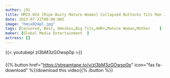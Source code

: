 ```yaml
---
author: j91
title: HMIX-024 [Ripe Busty Mature Woman] Collapsed Buttocks Tits Man Juice Sloppy Estrus Muchiero 50 Something Mother 20 People 4 Hours
date: 2023-07-22T00:00:00Z
image: "hmix024pl.jpg"
tags: [Censored, Best, Omnibus,Big Tits,4HR+,Mature Woman,Mother	]
maker: [Global Media Entertainment  ]
actress: []
---
```



{{< youtubepl zl3bM3zGOwsp0p >}}
###

{{% button href="https://streamtape.to/v/zl3bM3zGOwsp0p" icon="fas fa-download" %}}download this video{{% /button %}}
